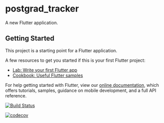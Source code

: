 # postgrad_tracker

A new Flutter application.

## Getting Started

This project is a starting point for a Flutter application.

A few resources to get you started if this is your first Flutter project:

- [Lab: Write your first Flutter app](https://flutter.dev/docs/get-started/codelab)
- [Cookbook: Useful Flutter samples](https://flutter.dev/docs/cookbook)

For help getting started with Flutter, view our
[online documentation](https://flutter.dev/docs), which offers tutorials,
samples, guidance on mobile development, and a full API reference.



[![Build Status](https://travis-ci.com/Motaung08/postgrad-tracker.svg?branch=master)](https://travis-ci.com/Motaung08/postgrad-tracker)

[![codecov](https://codecov.io/gh/Motaung08/postgrad-tracker/branch/master/graph/badge.svg)](https://codecov.io/gh/Motaung08/postgrad-tracker)


